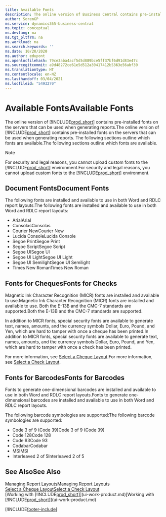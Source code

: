 ```yaml
---
title: Available Fonts
description: The online version of Business Central contains pre-installed fonts on the servers that can be used when generating reports.
author: SorenGP
ms.service: dynamics365-business-central
ms.topic: conceptual
ms.devlang: na
ms.tgt_pltfrm: na
ms.workload: na
ms.search.keywords: ''
ms.date: 10/20/2020
ms.author: edupont
ms.openlocfilehash: 79ce3aba4acf5d5d889bce5ff37bf6d91d83e47c
ms.sourcegitcommit: a9d48272ce61e5d512a30417412b5363e56abf30
ms.translationtype: HT
ms.contentlocale: en-NZ
ms.lasthandoff: 03/04/2021
ms.locfileid: "5493270"
---
```

# <a name="available-fonts"></a><span data-ttu-id="f04d9-103">Available Fonts</span><span class="sxs-lookup"><span data-stu-id="f04d9-103">Available Fonts</span></span>

<span data-ttu-id="f04d9-104">The online version of [!INCLUDE[prod_short](includes/prod_short.md)] contains pre-installed fonts on the servers that can be used when generating reports.</span><span class="sxs-lookup"><span data-stu-id="f04d9-104">The online version of [!INCLUDE[prod_short](includes/prod_short.md)] contains pre-installed fonts on the servers that can be used when generating reports.</span></span> <span data-ttu-id="f04d9-105">The following sections outline which fonts are available.</span><span class="sxs-lookup"><span data-stu-id="f04d9-105">The following sections outline which fonts are available.</span></span>

> [!NOTE]
> <span data-ttu-id="f04d9-106">For security and legal reasons, you cannot upload custom fonts to the [!INCLUDE[prod_short](includes/prod_short.md)] environment.</span><span class="sxs-lookup"><span data-stu-id="f04d9-106">For security and legal reasons, you cannot upload custom fonts to the [!INCLUDE[prod_short](includes/prod_short.md)] environment.</span></span>

## <a name="document-fonts"></a><span data-ttu-id="f04d9-107">Document Fonts</span><span class="sxs-lookup"><span data-stu-id="f04d9-107">Document Fonts</span></span>

<span data-ttu-id="f04d9-108">The following fonts are installed and available to use in both Word and RDLC report layouts:</span><span class="sxs-lookup"><span data-stu-id="f04d9-108">The following fonts are installed and available to use in both Word and RDLC report layouts:</span></span>

* <span data-ttu-id="f04d9-109">Arial</span><span class="sxs-lookup"><span data-stu-id="f04d9-109">Arial</span></span>
* <span data-ttu-id="f04d9-110">Consolas</span><span class="sxs-lookup"><span data-stu-id="f04d9-110">Consolas</span></span>
* <span data-ttu-id="f04d9-111">Courier New</span><span class="sxs-lookup"><span data-stu-id="f04d9-111">Courier New</span></span>
* <span data-ttu-id="f04d9-112">Lucida Console</span><span class="sxs-lookup"><span data-stu-id="f04d9-112">Lucida Console</span></span>
* <span data-ttu-id="f04d9-113">Segoe Print</span><span class="sxs-lookup"><span data-stu-id="f04d9-113">Segoe Print</span></span>
* <span data-ttu-id="f04d9-114">Segoe Script</span><span class="sxs-lookup"><span data-stu-id="f04d9-114">Segoe Script</span></span>
* <span data-ttu-id="f04d9-115">Segoe UI</span><span class="sxs-lookup"><span data-stu-id="f04d9-115">Segoe UI</span></span>
* <span data-ttu-id="f04d9-116">Segoe UI Light</span><span class="sxs-lookup"><span data-stu-id="f04d9-116">Segoe UI Light</span></span>
* <span data-ttu-id="f04d9-117">Segoe UI Semilight</span><span class="sxs-lookup"><span data-stu-id="f04d9-117">Segoe UI Semilight</span></span>
* <span data-ttu-id="f04d9-118">Times New Roman</span><span class="sxs-lookup"><span data-stu-id="f04d9-118">Times New Roman</span></span>

## <a name="fonts-for-checks"></a><span data-ttu-id="f04d9-119">Fonts for Cheques</span><span class="sxs-lookup"><span data-stu-id="f04d9-119">Fonts for Checks</span></span>

<span data-ttu-id="f04d9-120">Magnetic Ink Character Recognition (MICR) fonts are installed and available to use.</span><span class="sxs-lookup"><span data-stu-id="f04d9-120">Magnetic Ink Character Recognition (MICR) fonts are installed and available to use.</span></span> <span data-ttu-id="f04d9-121">Both the E-13B and the CMC-7 standards are supported.</span><span class="sxs-lookup"><span data-stu-id="f04d9-121">Both the E-13B and the CMC-7 standards are supported.</span></span>  

<span data-ttu-id="f04d9-122">In addition to MICR fonts, special security fonts are available to generate text, names, amounts, and the currency symbols Dollar, Euro, Pound, and Yen, which are hard to tamper with once a cheque has been printed.</span><span class="sxs-lookup"><span data-stu-id="f04d9-122">In addition to MICR fonts, special security fonts are available to generate text, names, amounts, and the currency symbols Dollar, Euro, Pound, and Yen, which are hard to tamper with once a check has been printed.</span></span>  

<span data-ttu-id="f04d9-123">For more information, see [Select a Cheque Layout](finance-how-define-check-layouts.md).</span><span class="sxs-lookup"><span data-stu-id="f04d9-123">For more information, see [Select a Check Layout](finance-how-define-check-layouts.md).</span></span>  

## <a name="fonts-for-barcodes"></a><span data-ttu-id="f04d9-124">Fonts for Barcodes</span><span class="sxs-lookup"><span data-stu-id="f04d9-124">Fonts for Barcodes</span></span>
<span data-ttu-id="f04d9-125">Fonts to generate one-dimensional barcodes are installed and available to use in both Word and RDLC report layouts.</span><span class="sxs-lookup"><span data-stu-id="f04d9-125">Fonts to generate one-dimensional barcodes are installed and available to use in both Word and RDLC report layouts.</span></span>

<span data-ttu-id="f04d9-126">The following barcode symbologies are supported:</span><span class="sxs-lookup"><span data-stu-id="f04d9-126">The following barcode symbologies are supported:</span></span>
* <span data-ttu-id="f04d9-127">Code 3 of 9 (Code 39)</span><span class="sxs-lookup"><span data-stu-id="f04d9-127">Code 3 of 9 (Code 39)</span></span>
* <span data-ttu-id="f04d9-128">Code 128</span><span class="sxs-lookup"><span data-stu-id="f04d9-128">Code 128</span></span>
* <span data-ttu-id="f04d9-129">Code 93</span><span class="sxs-lookup"><span data-stu-id="f04d9-129">Code 93</span></span>
* <span data-ttu-id="f04d9-130">Codabar</span><span class="sxs-lookup"><span data-stu-id="f04d9-130">Codabar</span></span>
* <span data-ttu-id="f04d9-131">MSI</span><span class="sxs-lookup"><span data-stu-id="f04d9-131">MSI</span></span>
* <span data-ttu-id="f04d9-132">Interleaved 2 of 5</span><span class="sxs-lookup"><span data-stu-id="f04d9-132">Interleaved 2 of 5</span></span>

## <a name="see-also"></a><span data-ttu-id="f04d9-133">See Also</span><span class="sxs-lookup"><span data-stu-id="f04d9-133">See Also</span></span>

[<span data-ttu-id="f04d9-134">Managing Report Layouts</span><span class="sxs-lookup"><span data-stu-id="f04d9-134">Managing Report Layouts</span></span>](ui-manage-report-layouts.md)  
[<span data-ttu-id="f04d9-135">Select a Cheque Layout</span><span class="sxs-lookup"><span data-stu-id="f04d9-135">Select a Check Layout</span></span>](finance-how-define-check-layouts.md)  
<span data-ttu-id="f04d9-136">[Working with [!INCLUDE[prod_short](includes/prod_short.md)]](ui-work-product.md)</span><span class="sxs-lookup"><span data-stu-id="f04d9-136">[Working with [!INCLUDE[prod_short](includes/prod_short.md)]](ui-work-product.md)</span></span>


[!INCLUDE[footer-include](includes/footer-banner.md)]
